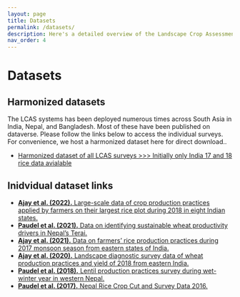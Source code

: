```yaml
---
layout: page
title: Datasets 
permalink: /datasets/
description: Here's a detailed overview of the Landscape Crop Assessment Survey (LCAS), it's modules and how it helps to collect big data that support sustainability transitions in agriculture. 
nav_order: 4
---
```


# Datasets


## Harmonized datasets

The LCAS systems has been deployed numerous times across South Asia in India, Nepal, and Bangladesh. Most of these have been published on dataverse. Please follow the links below to access the individual surveys. For convenience, we host a harmonized dataset here for direct download.. 


- <a href="https://github.com/Systems-Agronomy/lcas/raw/gh-pages/data/india_rice_17_18.csv" download="lcas_harmonized.csv"> Harmonized dataset of all LCAS surveys >>> Initially only India 17 and 18 rice data avialable </a>


## Inidvidual dataset links

- [**Ajay et al. (2022).** Large-scale data of crop production practices applied by farmers on their largest rice plot during 2018 in eight Indian states.](https://hdl.handle.net/11529/10548656)
- [**Paudel et al. (2021).** Data on identifying sustainable wheat productivity drivers in Nepal’s Terai.](https://hdl.handle.net/11529/10548615)
- [**Ajay et al. (2021).** Data on farmers’ rice production practices during 2017 monsoon season from eastern states of India. ](https://hdl.handle.net/11529/10548605)
- [**Ajay et al. (2020).** Landscape diagnostic survey data of wheat production practices and yield of 2018 from eastern India.](https://hdl.handle.net/11529/10548507)
- [**Paudel et al. (2018).** Lentil production practices survey during wet-winter year in western Nepal.](https://hdl.handle.net/11529/10548086)
- [**Paudel et al. (2017).** Nepal Rice Crop Cut and Survey Data 2016.](https://hdl.handle.net/11529/10968)

